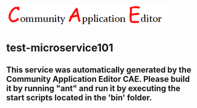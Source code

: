 ![CAE](https://github.com/CAE-Community-Application-Editor/microservice-test-microservice101/blob/master/img/logo.png)  

test-microservice101
===================


This service was automatically generated by the Community Application Editor CAE. Please build it by running "ant" and run it by executing the start scripts located in the 'bin' folder.
---------------
